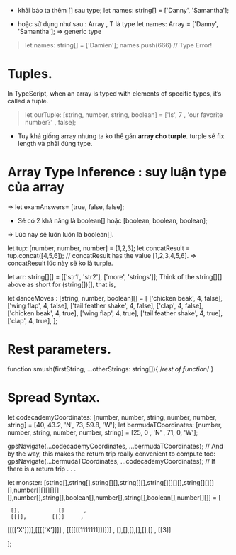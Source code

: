 - khải báo ta thêm [] sau type;
let names: string[] = ['Danny', 'Samantha'];

- hoặc sử dụng như sau : Array<T> , T là type
let names: Array<string> = ['Danny', 'Samantha']; => generic type

>   let names: string[] = ['Damien'];
>   names.push(666) // Type Error!

# Tuples.
In TypeScript, when an array is typed with elements of specific types, it’s called a tuple.

>   let ourTuple: [string, number, string, boolean] = ['Is', 7 , 'our favorite number?' , false]; 

- Tuy khá giống array nhưng ta ko thể gán __array cho turple__. turple sẽ fix length và phải đúng type.

# Array Type Inference : suy luận type của array

=> let examAnswers= [true, false, false]; 

- Sẽ có 2 khả năng là boolean[] hoặc [boolean, boolean, boolean];

=> Lúc này sẽ luôn luôn là boolean[].


let tup: [number, number, number] = [1,2,3];
let concatResult = tup.concat([4,5,6]); // concatResult has the value [1,2,3,4,5,6].
=> concatResult  lúc này sẽ ko là turple.

<!-- ============= NOTE +++++++++++++++++ -->

let arr: string[][] = [['str1', 'str2'], ['more', 'strings']];
Think of the string[][] above as short for (string[])[], that is,


let danceMoves : [string, number, boolean][] = [
  ['chicken beak', 4, false],
  ['wing flap', 4, false],
  ['tail feather shake', 4, false],
  ['clap', 4, false],
  ['chicken beak', 4, true],
  ['wing flap', 4, true],
  ['tail feather shake', 4, true],
  ['clap', 4, true],
];

<!-- ======================== -->

# Rest parameters.
function smush(firstString, ...otherStrings: string[]){
  /*rest of function*/
}

# Spread Syntax.

let codecademyCoordinates: [number, number, string, number, number, string] = [40, 43.2, 'N', 73, 59.8, 'W'];
let bermudaTCoordinates: [number, number, string, number, number, string] = [25, 0 , 'N' , 71, 0, 'W'];

gpsNavigate(...codecademyCoordinates, ...bermudaTCoordinates);
// And by the way, this makes the return trip really convenient to compute too:
gpsNavigate(...bermudaTCoordinates, ...codecademyCoordinates);
// If there is a return trip . . . 


let monster: [string[],string[],string[][],string[][],string[][][][],string[][][][],number[][][][][][],number[],string[],boolean[],number[],string[],boolean[],number[][]] = [

     [],            []      ,
     [[]],        [[]]     ,
  [[[['X']]]],[[[['X']]]]   ,
    [[[[[[1111111]]]]]]     ,
     [],[],[],[],[],[]      ,
           [[3]]

];